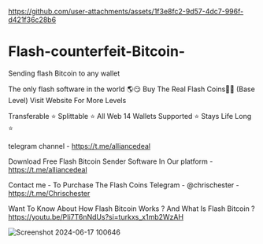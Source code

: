 

https://github.com/user-attachments/assets/1f3e8fc2-9d57-4dc7-996f-d421f36c28b6




# Flash-counterfeit-Bitcoin-
Sending flash Bitcoin to any wallet 

The only flash software in the world 🌎😏 Buy The Real Flash Coins💎🌉 (Base Level) Visit Website For More Levels

Transferable ⭐️ Splittable ⭐️ All Web 14 Wallets Supported ⭐️ Stays Life Long ⭐️

telegram channel - https://t.me/alliancedeal

Download Free Flash Bitcoin Sender Software In Our platform - https://t.me/alliancedeal

Contact me - To Purchase The Flash Coins Telegram - @chrischester - https://t.me/Chrischester

Want To Know About How Flash Bitcoin Works ? And What Is Flash Bitcoin ?
https://youtu.be/PIi7T6nNdUs?si=turkxs_x1mb2WzAH

![Screenshot 2024-06-17 100646](https://github.com/user-attachments/assets/ec817ce4-c41b-4d5b-ac80-116981ce1794)


